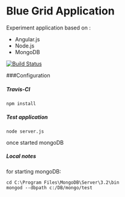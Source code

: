 # Blue Grid Application

Experiment application based on :
  * Angular.js
  * Node.js
  * MongoDB


[![Build Status](https://travis-ci.org/dsabia/AngularJs-BlueGrid.svg?branch=master)](https://travis-ci.org/dsabia/AngularJs-BlueGrid)

###Configuration 

##### Travis-CI
```
npm install
```

##### Test application
```
node server.js
```
once started mongoDB

##### Local notes
for starting mongoDB:
``` 
cd C:\Program Files\MongoDB\Server\3.2\bin 
mongod --dbpath c:/DB/mongo/test
```
